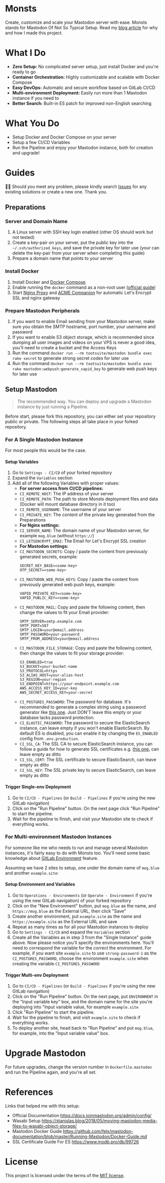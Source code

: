 # Monsts

Create, customize and scale your Mastodon server with ease. Monsts stands for Mastodon Of Not So Typical Setup. Read my [blog article](https://mogita.com/a-personal-mastodon-instance-setup) for why and how I made this project.

# What I Do

- **Zero Setup:** No complicated server setup, just install Docker and you're ready to go
- **Container Orchestration:** Highly customizable and scalable with Docker Compose
- **Easy DevOps:** Automatic and secure workflow based on GitLab CI/CD
- **Multi-environment Deployment:** Easily run more than 1 Mastodon instance if you need to
- **Better Search:** Built-in ES patch for improved non-English searching

# What You Do

- Setup Docker and Docker Compose on your server
- Setup a few CI/CD Variables
- Run the Pipeline and enjoy your Mastodon instance, both for creation and upgrade!

# Guides

💁‍♂️ Should you meet any problem, please kindly search [Issues](https://gitlab.com/mogita/monsts/-/issues) for any existing solutions or create a new one. Thank you.

## Preparations

### Server and Domain Name

1. A Linux server with SSH key login enabled (other OS should work but not tested)
1. Create a key-pair on your server, put the public key into the `~/.ssh/authorized_keys`, and save the private key for later use (your can delete the key-pair from your server when completing this guide)
1. Prepare a domain name that points to your server

### Install Docker

1. Install Docker and [Docker Compose](https://docs.docker.com/compose/install/)
1. Enable running the `docker` command as a non-root user ([official guide](https://docs.docker.com/engine/install/linux-postinstall/))
1. Start [Nginx Proxy](https://github.com/nginx-proxy/nginx-proxy) and [ACME Companion](https://github.com/nginx-proxy/acme-companion) for automatic Let's Encrypt SSL and nginx gateway

### Prepare Mastodon Peripherals

1. If you want to enable Email sending from your Mastodon server, make sure you obtain the SMTP hostname, port number, your username and password
1. If you want to enable S3 object storage, which is recommended since dumping all user images and videos on your VPS is never a good idea, you'll need to create a bucket and the Access Keys
1. Run the command `docker run --rm tootsuite/mastodon bundle exec rake secret` to generate strong secret codes for later use
1. Run the command `docker run --rm tootsuite/mastodon bundle exec rake mastodon:webpush:generate_vapid_key` to generate web push keys for later use

## Setup Mastodon

> The recommended way. You can deploy and upgrade a Mastodon instance by just running a Pipeline.

Before start, please fork this repository, you can either set your repository public or private. The following steps all take place in your forked repository.

### For A Single Mastodon Instance

For most people this would be the case.

#### Setup Variables

1. Go to `Settings - CI/CD` of your forked repository
2. Expand the `Variables` section
3. Add all of the following Variables with proper values:
   - **For server access from CI/CD pipelines:**
   - `CI_REMOTE_HOST`: The IP address of your server
   - `CI_REMOTE_PATH`: The path to store Monsts deployment files and data (Docker will mount database directory in it too)
   - `CI_REMOTE_USERNAME`: The username of your server
   - `CI_PRIVATE_KEY`: The content of the private key generated from the Preparations
   - **For Nginx settings:**
   - `CI_SERVER_NAME`: The domain name of your Mastodon server, for example `mog.blue` (without `https://`)
   - `CI_LETSENCRYPT_EMAI`: The Email for Let's Encrypt SSL creation
   - **For Mastodon settings:**
   - `CI_MASTODON_SECRETS`: Copy / paste the content from previously generated secrets, example:
     ```
     SECRET_KEY_BASE=<some-key>
     OTP_SECRET=<some-key>
     ```
   - `CI_MASTODON_WEB_PUSH_KEYS`: Copy / paste the content from previously generated web push keys, example:
     ```
     VAPID_PRIVATE_KEY=<some-key>
     VAPID_PUBLIC_KEY=<some-key>
     ```
   - `CI_MASTODON_MAIL`: Copy and paste the following content, then change the values to fit your Email provider:
     ```
     SMTP_SERVER=smtp.example.com
     SMTP_PORT=587
     SMTP_LOGIN=your@email.address
     SMTP_PASSWORD=your-password
     SMTP_FROM_ADDRESS=your@email.address
     ```
   - `CI_MASTODON_FILE_STORAGE`: Copy and paste the following content, then change the values to fit your storage provider:
     ```
     S3_ENABLED=true
     S3_BUCKET=your-bucket-name
     S3_PROTOCOL=https
     S3_ALIAS_HOST=your-alias-host
     S3_REGION=your-region
     S3_ENDPOINT=https://your-endpoint.example.com
     AWS_ACCESS_KEY_ID=your-key
     AWS_SECRET_ACCESS_KEY=your-secret
     ```
   - `CI_POSTGRES_PASSWORD`: The password for database. It's recommended to generate a complex string using a password generator like [this one](https://passwordsgenerator.net). Just DON'T leave this empty or your database lacks password protection.
   - `CI_ELASTIC_PASSWORD`: The password to secure the ElasticSearch instance, can leave empty if you won't enable ElasticSearch. By default ES is disabled, you can enable it by changing the `ES_ENABLED` config from `.env.production`.
   - `CI_SSL_CA`: The SSL CA to secure ElasticSearch instance, you can follow a guide for how to generate SSL certificates e.g. [this one](https://alexmarquardt.com/2018/11/05/security-tls-ssl-pki-authentication-in-elasticsearch/), can leave empty as ditto
   - `CI_SSL_CERT`: The SSL certificate to secure ElasticSearch, can leave empty as ditto
   - `CI_SSL_KEY`: The SSL private key to secure ElasticSearch, can leave empty as ditto

#### Trigger Single-env Deployment

1. Go to `CI/CD - Pipelines` (or `Build - Pipelines` if you're using the new GitLab navigation)
2. Click on the "Run Pipeline" button. On the next page click "Run Pipeline" to start the pipeline.
3. Wait for the pipeline to finish, and visit your Mastodon site to check if everything works.

### For Multi-environment Mastodon Instances

For someone like me who needs to run and manage several Mastodon instances, it's fairly easy to do with Monsts too. You'll need some basic knowledge about [GitLab Environment](https://docs.gitlab.com/ee/ci/environments/) feature.

Assuming we have 2 sites to setup, one under the domain name of `mog.blue` and another `example.site`:

#### Setup Environment and Variables

1. Go to `Operations - Environments` (or `Operate - Environment` if you're using the new GitLab navigation) of your forked repository
1. Click on the "New Environment" button, put `mog.blue` as the name, and `https://mog.blue` as the External URL, then click "Save"
1. Create another environment, put `example.site` as the name and `https://example.site` as the External URL and save
1. Repeat as many times as for all your Mastodon instances to deploy
1. Go to `Settings - CI/CD` and expand the `Variables` section
1. Create all the Variables as in step 3 from the "Single Instance" guide above. Now please notice you'll specify the environments here. You'll need to correspond the variable for the correct the environment. For example, if you want site `example.site` to use `strong-password-1` as the `CI_POSTGRES_PASSWORD`, choose the environment `example.site` when creating the variable `CI_POSTGRES_PASSWORD`

#### Trigger Multi-env Deployment

1. Go to `CI/CD - Pipelines` (or `Build - Pipelines` if you're using the new GitLab navigation)
1. Click on the "Run Pipeline" button. On the next page, put `ENVIRONMENT` in the "Input variable key" box, and the domain name for the site you're deploying into "Input variable value, for example `example.site`
1. Click "Run Pipeline" to start the pipeline.
1. Wait for the pipeline to finish, and visit `example.site` to check if everything works.
1. To deploy another site, head back to "Run Pipeline" and put `mog.blue`, for example, into the "Input variable value" box.

# Upgrade Mastodon

For future upgrades, change the version number in `Dockerfile.mastodon` and run the Pipeline again, and you're all set.

# References

Links that helped me with this setup:

- Official Documentation https://docs.joinmastodon.org/admin/config/
- Wasabi Setup https://stanislas.blog/2018/05/moving-mastodon-media-files-to-wasabi-object-storage/
- Mastodon Docker Guide https://github.com/felx/mastodon-documentation/blob/master/Running-Mastodon/Docker-Guide.md
- SSL Certificate Guide For ES https://www.modb.pro/db/99726

# License

This project is licensed under the terms of the [MIT license](LICENSE).
